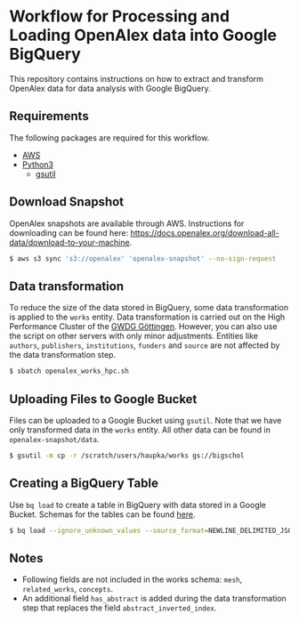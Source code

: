 # Workflow for Processing and Loading OpenAlex data into Google BigQuery

This repository contains instructions on how to extract and transform OpenAlex data for data analysis with Google BigQuery.

## Requirements

The following packages are required for this workflow.

- [AWS](https://docs.aws.amazon.com/cli/latest/userguide/getting-started-install.html)
- [Python3](https://www.python.org)
  - [gsutil](https://pypi.org/project/gsutil/)


## Download Snapshot

OpenAlex snapshots are available through AWS. Instructions for downloading
can be found here: https://docs.openalex.org/download-all-data/download-to-your-machine.

```bash
$ aws s3 sync 's3://openalex' 'openalex-snapshot' --no-sign-request
```

## Data transformation

To reduce the size of the data stored in BigQuery, some data transformation
is applied to the `works` entity. Data transformation is
carried out on the High Performance Cluster of the 
[GWDG Göttingen](https://gwdg.de/en/hpc/). However, you can also 
use the script on other servers with only minor adjustments. Entities 
like `authors`, `publishers`, `institutions`, `funders` and `source` 
are not affected by the data transformation step.

```bash
$ sbatch openalex_works_hpc.sh
```

## Uploading Files to Google Bucket

Files can be uploaded to a Google Bucket using `gsutil`. Note that we have
only transformed data in the `works` entity. All other data can be found 
in `openalex-snapshot/data`.

```bash
$ gsutil -m cp -r /scratch/users/haupka/works gs://bigschol
```

## Creating a BigQuery Table

Use `bq load` to create a table in BigQuery with data stored in a 
Google Bucket. Schemas for the tables can be found [here](schemas/).

```bash
$ bq load --ignore_unknown_values --source_format=NEWLINE_DELIMITED_JSON subugoe-collaborative:openalex.works gs://bigschol/works/*.gz schema_openalex_work.json
```

## Notes

- Following fields are not included in the works schema:
`mesh`, `related_works`, `concepts`.
- An additional field `has_abstract` is added during the data 
transformation step that replaces the field `abstract_inverted_index`.
